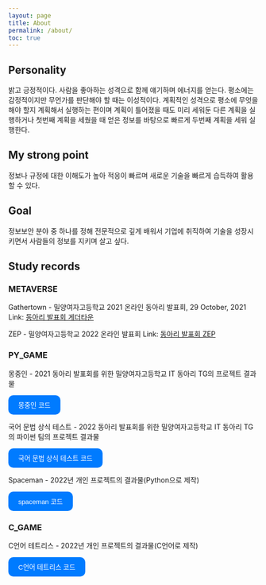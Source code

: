 ```yaml
---
layout: page
title: About
permalink: /about/
toc: true
---
```


## Personality
밝고 긍정적이다. 사람을 좋아하는 성격으로 함께 얘기하며 에너지를 얻는다. 평소에는 감정적이지만 무언가를 판단해야 할 때는 이성적이다. 계획적인 성격으로 평소에 무엇을 해야 할지 계획해서 실행하는 편이며 계획이 틀어졌을 때도 미리 세워둔 다른 계획을 실행하거나 첫번째 계획을 세웠을 때 얻은 정보를 바탕으로 빠르게 두번째 계획을 세워 실행한다.

## My strong point
정보나 규정에 대한 이해도가 높아 적응이 빠르며 새로운 기술을 빠르게 습득하여 활용할 수 있다.

## Goal
정보보안 분야 중 하나를 정해 전문적으로 깊게 배워서 기업에 취직하여 기술을 성장시키면서 사람들의 정보를 지키며 살고 싶다.

## Study records

### METAVERSE
Gathertown - 밀양여자고등학교 2021 온라인 동아리 발표회, 29 October, 2021
Link: [동아리 발표회 게더타운](https://app.gather.town/app/m1IjXwS67BeHLlDV/TG-Technology%20Growth)

ZEP - 밀양여자고등학교 2022 온라인 발표회
Link: [동아리 발표회 ZEP](https://zep.us/play/24JvZV)

### PY_GAME
몽중인 - 2021 동아리 발표회를 위한 밀양여자고등학교 IT 동아리 TG의 프로젝트 결과물
<div>
  <button id="toggle-button">몽중인 코드</button>
  <pre id="code-block1" style="display: none;">
    <code>
// 여기에 spaceman 코드를 작성하세요
pygame 뭐시기뭐시기
console.log('Hello, spaceman!');
    </code>
  </pre>
</div>
<style>
  #toggle-button {
    border-radius: 10px; /* 모서리를 둥글게 */
    padding: 10px 20px; /* 버튼 크기 조절 */
    background-color: #007bff; /* 버튼 배경색 */
    color: white; /* 텍스트 색 */
    border: none; /* 버튼 테두리 제거 */
    cursor: pointer; /* 마우스를 올리면 포인터 표시 */
  }
  #toggle-button:hover {
    background-color: #0056b3; /* 마우스를 올렸을 때 색상 */
  }
  #code-block1 {
    background-color: #93B6F9;
    padding: 10px;
    border: 1px solid #ccc;
    border-radius: 5px;
    font-family: monospace;
  }
</style>
<script>
  document.getElementById('toggle-button').addEventListener('click', function () {
    const codeBlock = document.getElementById('code-block1');
    if (codeBlock.style.display === 'none' || codeBlock.style.display === '') {
      codeBlock.style.display = 'block';
    } else {
      codeBlock.style.display = 'none';
    }
  });
</script>

국어 문법 상식 테스트 - 2022 동아리 발표회를 위한 밀양여자고등학교 IT 동아리 TG의 파이썬 팀의 프로젝트 결과물
<div>
  <button id="toggle-button">국어 문법 상식 테스트 코드</button>
  <pre id="code-block2" style="display: none;">
    <code>
// 여기에 spaceman 코드를 작성하세요
pygame 뭐시기뭐시기
console.log('Hello, spaceman!');
    </code>
  </pre>
</div>
<style>
  #toggle-button {
    border-radius: 10px; /* 모서리를 둥글게 */
    padding: 10px 20px; /* 버튼 크기 조절 */
    background-color: #007bff; /* 버튼 배경색 */
    color: white; /* 텍스트 색 */
    border: none; /* 버튼 테두리 제거 */
    cursor: pointer; /* 마우스를 올리면 포인터 표시 */
  }
  #toggle-button:hover {
    background-color: #0056b3; /* 마우스를 올렸을 때 색상 */
  }
  #code-block2 {
    background-color: #93B6F9;
    padding: 10px;
    border: 1px solid #ccc;
    border-radius: 5px;
    font-family: monospace;
  }
</style>
<script>
  document.getElementById('toggle-button').addEventListener('click', function () {
    const codeBlock = document.getElementById('code-block2');
    if (codeBlock.style.display === 'none' || codeBlock.style.display === '') {
      codeBlock.style.display = 'block';
    } else {
      codeBlock.style.display = 'none';
    }
  });
</script>

Spaceman - 2022년 개인 프로젝트의 결과물(Python으로 제작)
<div>
  <button id="toggle-button">spaceman 코드</button>
  <pre id="code-block3" style="display: none;">
    <code>
// 여기에 spaceman 코드를 작성하세요
pygame 뭐시기뭐시기
console.log('Hello, spaceman!');
    </code>
  </pre>
</div>
<style>
  #toggle-button {
    border-radius: 10px; /* 모서리를 둥글게 */
    padding: 10px 20px; /* 버튼 크기 조절 */
    background-color: #007bff; /* 버튼 배경색 */
    color: white; /* 텍스트 색 */
    border: none; /* 버튼 테두리 제거 */
    cursor: pointer; /* 마우스를 올리면 포인터 표시 */
  }
  #toggle-button:hover {
    background-color: #0056b3; /* 마우스를 올렸을 때 색상 */
  }
  #code-block3 {
    background-color: #93B6F9;
    padding: 10px;
    border: 1px solid #ccc;
    border-radius: 5px;
    font-family: monospace;
  }
</style>
<script>
  document.getElementById('toggle-button').addEventListener('click', function () {
    const codeBlock = document.getElementById('code-block3');
    if (codeBlock.style.display === 'none' || codeBlock.style.display === '') {
      codeBlock.style.display = 'block';
    } else {
      codeBlock.style.display = 'none';
    }
  });
</script>

### C_GAME
C언어 테트리스 - 2022년 개인 프로젝트의 결과물(C언어로 제작)
<div>
  <button id="toggle-button">C언어 테트리스 코드</button>
  <pre id="code-block4" style="display: none;">
    <code>
// 여기에 spaceman 코드를 작성하세요
pygame 뭐시기뭐시기
console.log('Hello, spaceman!');
    </code>
  </pre>
</div>
<style>
  #toggle-button {
    border-radius: 10px; /* 모서리를 둥글게 */
    padding: 10px 20px; /* 버튼 크기 조절 */
    background-color: #007bff; /* 버튼 배경색 */
    color: white; /* 텍스트 색 */
    border: none; /* 버튼 테두리 제거 */
    cursor: pointer; /* 마우스를 올리면 포인터 표시 */
  }
  #toggle-button:hover {
    background-color: #0056b3; /* 마우스를 올렸을 때 색상 */
  }
  #code-block4 {
    background-color: #93B6F9;
    padding: 10px;
    border: 1px solid #ccc;
    border-radius: 5px;
    font-family: monospace;
  }
</style>
<script>
  document.getElementById('toggle-button').addEventListener('click', function () {
    const codeBlock = document.getElementById('code-block4');
    if (codeBlock.style.display === 'none' || codeBlock.style.display === '') {
      codeBlock.style.display = 'block';
    } else {
      codeBlock.style.display = 'none';
    }
  });
</script>
